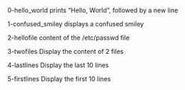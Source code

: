 0-hello_world
prints “Hello, World”, followed by a new line

1-confused_smiley
displays a confused smiley

2-hellofile
content of the /etc/passwd file

3-twofiles
Display the content of 2 files

4-lastlines
Display the last 10 lines

5-firstlines
Display the first 10 lines 
